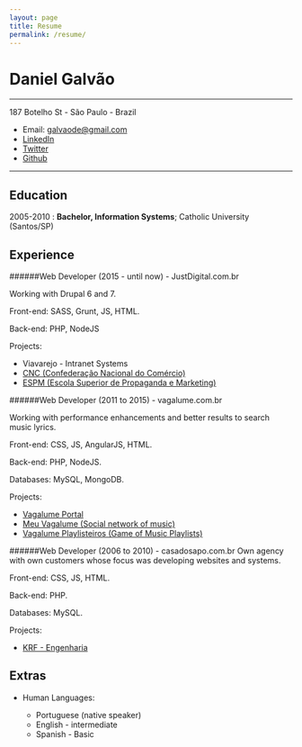 ```yaml
---
layout: page
title: Resume
permalink: /resume/
---
```


Daniel Galvão
============

***
187 Botelho St - São Paulo - Brazil

* Email: galvaode@gmail.com
* [LinkedIn](https://lnkd.in/ejxcV5c)
* [Twitter](https://twitter.com/danielsamsung)
* [Github](http://github.com/danielGalvao)

***

Education
---------

2005-2010
:   **Bachelor, Information Systems**; Catholic University (Santos/SP)

Experience
----------

######Web Developer (2015 - until now) - JustDigital.com.br

Working with Drupal 6 and 7.

Front-end: SASS, Grunt, JS, HTML.

Back-end: PHP, NodeJS

Projects:
* Viavarejo - Intranet Systems
* [CNC (Confederação Nacional do Comércio)](http://www.cnc.org)
* [ESPM (Escola Superior de Propaganda e Marketing)](http://www.cnc.org)


######Web Developer (2011 to 2015) - vagalume.com.br

Working with performance enhancements and better results to search music lyrics.

Front-end: CSS, JS, AngularJS, HTML.

Back-end: PHP, NodeJS.

Databases: MySQL, MongoDB.

Projects:
* [Vagalume Portal](http://www.vagalume.com)
* [Meu Vagalume (Social network of music)](http://meu.vagalume.com.br)
* [Vagalume Playlisteiros (Game of Music Playlists)](https://www.vagalume.com.br/playlisteiros/)


######Web Developer (2006 to 2010) - casadosapo.com.br
Own agency with own customers whose focus was developing websites and systems.

Front-end: CSS, JS, HTML.

Back-end: PHP.

Databases: MySQL.

Projects:
  * [KRF - Engenharia](http://www.krf.com.br)

Extras
----------------------------------------

* Human Languages:

     * Portuguese (native speaker)
     * English - intermediate
     * Spanish - Basic
